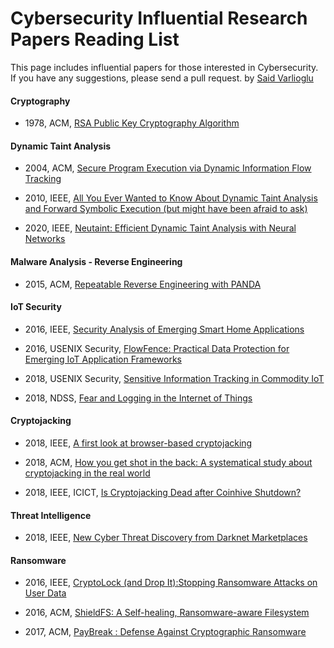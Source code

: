# Cybersecurity Influential Research Papers Reading List
This page includes influential papers for those interested in Cybersecurity. If you have any suggestions, please send a pull request.
by [Said Varlioglu](https://www.linkedin.com/in/said-varlioglu/)

#### Cryptography

- 1978, ACM, [RSA Public Key Cryptography Algorithm](https://people.csail.mit.edu/rivest/Rsapaper.pdf)

#### Dynamic Taint Analysis

- 2004, ACM, [Secure Program Execution via Dynamic Information Flow Tracking](http://csg.csail.mit.edu/pubs/memos/Memo-467/memo-467.pdf)

- 2010, IEEE, [All You Ever Wanted to Know About Dynamic Taint Analysis and Forward Symbolic Execution (but might have been afraid to ask)](https://users.ece.cmu.edu/~aavgerin/papers/Oakland10.pdf)

- 2020, IEEE, [Neutaint: Efficient Dynamic Taint Analysis with Neural Networks](https://arxiv.org/pdf/1907.03756.pdf)

#### Malware Analysis - Reverse Engineering

- 2015, ACM, [Repeatable Reverse Engineering with PANDA](https://dl.acm.org/doi/pdf/10.1145/2843859.2843867?download=true)

#### IoT Security

- 2016, IEEE, [Security Analysis of Emerging Smart Home Applications](http://iotsecurity.eecs.umich.edu/img/Fernandes_SmartThingsSP16.pdf)

- 2016, USENIX Security, [FlowFence: Practical Data Protection for Emerging IoT Application Frameworks](https://www.usenix.org/system/files/conference/usenixsecurity16/sec16_paper_fernandes.pdf)

- 2018, USENIX Security, [Sensitive Information Tracking in Commodity IoT](https://www.usenix.org/system/files/conference/usenixsecurity18/sec18-celik.pdf)

- 2018, NDSS, [Fear and Logging in the Internet of Things](http://seclab.illinois.edu/wp-content/uploads/2017/12/wang2018fear.pdf)

#### Cryptojacking

- 2018, IEEE, [A first look at browser-based cryptojacking](https://arxiv.org/pdf/1803.02887.pdf)

- 2018, ACM, [How you get shot in the back: A systematical study about cryptojacking in the real world](https://dl.acm.org/doi/pdf/10.1145/3243734.3243840)

- 2018, IEEE, ICICT, [Is Cryptojacking Dead after Coinhive Shutdown?](https://arxiv.org/pdf/2001.02975.pdf)

#### Threat Intelligence

- 2018, IEEE, [New Cyber Threat Discovery from Darknet Marketplaces](https://www.researchgate.net/profile/Fangzhou_Dong2/publication/329799638_New_Cyber_Threat_Discovery_from_Darknet_Marketplaces/links/5c6fb7b0458515831f652d14/New-Cyber-Threat-Discovery-from-Darknet-Marketplaces.pdf)

#### Ransomware

- 2016, IEEE, [CryptoLock (and Drop It):Stopping Ransomware Attacks on User Data](https://www.cise.ufl.edu/~traynor/papers/scaife-icdcs16.pdf)

- 2016, ACM, [ShieldFS: A Self-healing, Ransomware-aware Filesystem](http://shieldfs.necst.it/continella-shieldfs-2016.pdf)

- 2017, ACM, [PayBreak : Defense Against Cryptographic Ransomware](https://eugenekolo.com/static/paybreak.pdf)









